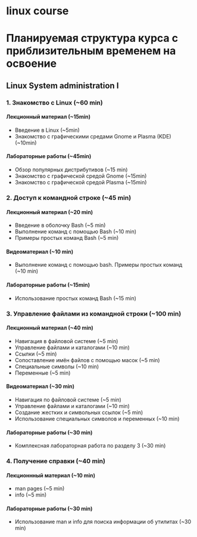 # linux course

# Планируемая структура курса с приблизительным временем на освоение


## Linux System administration I
### 1. Знакомство с Linux (~60 min)
#### Лекционный материал (~15min)

- Введение в Linux (~5min)
- Знакомство с графическими средами Gnome и Plasma (KDE) (~10min)

#### Лабораторные работы (~45min)

- Обзор популярных дистрибутивов (~15 min)
- Знакомство с графической средой Gnome (~15min)
- Знакомство с графической средой Plasma (~15min)

### 2. Доступ к командной строке (~45 min)

#### Лекционный материал (~20 min)

- Введение в оболочку Bash (~5 min)
- Выполнение команд с помощью Bash (~10 min)
- Примеры простых команд Bash (~5 min)

#### Видеоматериал (~10 min)

- Выполнение команд с помощью bash. Примеры простых команд (~10 min)

#### Лабораторные работы (~15min)

- Использование простых команд Bash (~15 min)

### 3. Управление файлами из командной строки (~100 min)

#### Лекционный материал (~40 min)

- Навигация в файловой системе (~5 min)
- Управление файлами и каталогами (~10 min)
- Ссылки (~5 min)
- Сопоставление имён файлов с помощью масок (~5 min)
- Специальные символы (~10 min)
- Переменные (~5 min)

#### Видеоматериал (~30 min)

- Навигация по файловой системе (~5 min)
- Управление файлами и каталогами (~10 min)
- Создание жестких и символьных ссылок (~5 min)
- Использование специальных символов и переменных (~10 min)

#### Лабораторные работы (~30 min)

- Комплексная лабораторная работа по разделу 3 (~30 min)

### 4. Получение справки (~40 min)

#### Лекционнный материал (~10 min)

- man pages (~5 min)
- info (~5 min)

#### Лабораторные работы (~30 min)

- Использование man и info для поиска информации об утилитах (~30 min)


